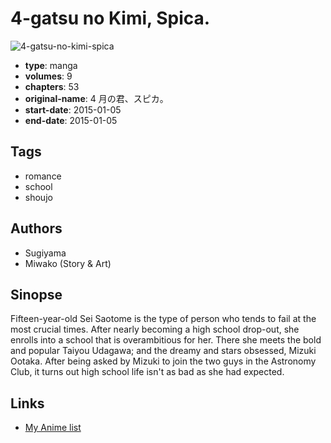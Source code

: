 # 4-gatsu no Kimi, Spica.

![4-gatsu-no-kimi-spica](https://cdn.myanimelist.net/images/manga/2/158517.jpg)

-   **type**: manga
-   **volumes**: 9
-   **chapters**: 53
-   **original-name**: 4 月の君、スピカ。
-   **start-date**: 2015-01-05
-   **end-date**: 2015-01-05

## Tags

-   romance
-   school
-   shoujo

## Authors

-   Sugiyama
-   Miwako (Story & Art)

## Sinopse

Fifteen-year-old Sei Saotome is the type of person who tends to fail at the most crucial times. After nearly becoming a high school drop-out, she enrolls into a school that is overambitious for her. There she meets the bold and popular Taiyou Udagawa; and the dreamy and stars obsessed, Mizuki Ootaka. After being asked by Mizuki to join the two guys in the Astronomy Club, it turns out high school life isn't as bad as she had expected.

## Links

-   [My Anime list](https://myanimelist.net/manga/88075/4-gatsu_no_Kimi_Spica)
